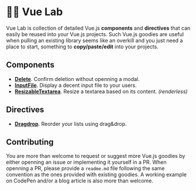 # 👨‍🔬 Vue Lab

Vue Lab is collection of detailed Vue.js **components** and **directives** that can easily be reused into your Vue.js projects. Such Vue.js goodies are useful when pulling an existing library seems like an overkill and you just need a place to start, something to **copy/paste/edit** into your projects.

## Components

* **[Delete](components/delete)**. Confirm deletion without openning a modal.
* **[InputFile](components/input-file)**. Display a decent input file to your users.
* **[ResizableTextarea](components/resizable-textarea)**. Resize a textarea based on its content. *(renderless)*

## Directives

* **[Dragdrop](directives/dragdrop)**. Reorder your lists using drag&drop.

## Contributing

You are more than welcome to request or suggest more Vue.js goodies by either openning an issue or implementing it yourself in a PR. When openning a PR, please provide a `readme.md` file following the same convention as the ones provided with existing goodies. A working example on CodePen and/or a blog article is also more than welcome.

